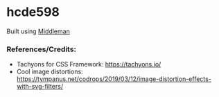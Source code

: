 # hcde598

Built using [Middleman](https://middlemanapp.com/)

### References/Credits:
- Tachyons for CSS Framework: https://tachyons.io/
- Cool image distortions: https://tympanus.net/codrops/2019/03/12/image-distortion-effects-with-svg-filters/
